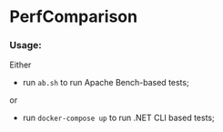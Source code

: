 # PerfComparison

### Usage:

Either

* run `ab.sh` to run Apache Bench-based tests;

or

* run `docker-compose up` to run .NET CLI based tests;
